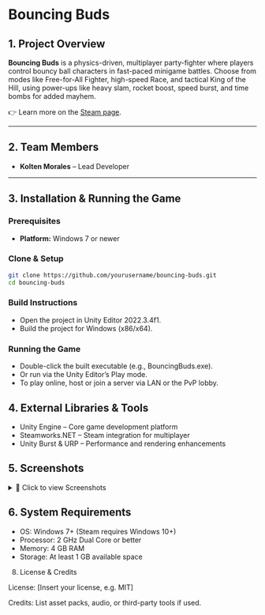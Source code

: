 # Bouncing Buds

## 1. Project Overview
**Bouncing Buds** is a physics-driven, multiplayer party-fighter where players control 
bouncy ball characters in fast-paced minigame battles. Choose from modes like 
Free-for-All Fighter, high-speed Race, and tactical King of the Hill, using power-ups 
like heavy slam, rocket boost, speed burst, and time bombs for added mayhem.

👉 Learn more on the [Steam page](https://store.steampowered.com/app/3361730/Bouncing_Buds/).

---

## 2. Team Members
- **Kolten Morales** – Lead Developer  

---

## 3. Installation & Running the Game

### Prerequisites
- **Platform:** Windows 7 or newer  

### Clone & Setup
```bash
git clone https://github.com/yourusername/bouncing-buds.git
cd bouncing-buds
```

### Build Instructions
- Open the project in Unity Editor 2022.3.4f1.
- Build the project for Windows (x86/x64).

### Running the Game
- Double-click the built executable (e.g., BouncingBuds.exe).
- Or run via the Unity Editor’s Play mode.
- To play online, host or join a server via LAN or the PvP lobby.

## 4. External Libraries & Tools
- Unity Engine – Core game development platform
- Steamworks.NET – Steam integration for multiplayer
- Unity Burst & URP – Performance and rendering enhancements

## 5. Screenshots

<details>
  <summary>📸 Click to view Screenshots</summary>

  ![Main Menu](https://tse3.mm.bing.net/th/id/OIP.TBQ99yzidOkmQlD-7aVnJAHaEo?pid=Api)  
  ![Gameplay](https://tse1.mm.bing.net/th/id/OIP.x2cLJLDWPHQ7e33w5xN8GAHaEo?pid=Api)  
  ![Multiplayer](https://tse3.mm.bing.net/th/id/OIP.Qk_zqw2nXAPqnwEEuDW4FgHaEo?pid=Api)  

</details>


## 6. System Requirements
- OS: Windows 7+ (Steam requires Windows 10+)
- Processor: 2 GHz Dual Core or better
- Memory: 4 GB RAM
- Storage: At least 1 GB available space

8. License & Credits

License: [Insert your license, e.g. MIT]

Credits: List asset packs, audio, or third-party tools if used.
